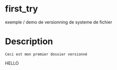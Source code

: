 # first_try
exemple / demo de versionning de systeme de fichier

# Description

	Ceci est mon premier dossier versionné 
HELLO
